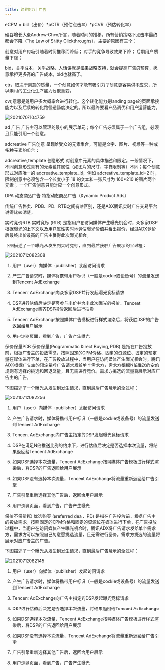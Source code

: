 ```yaml
---
title: 跨界能力｜广告
---
```


eCPM = bid（出价）*pCTR（预估点击率）*pCVR（预估转化率）

硅谷增长大佬Andrew·Chen所言，随着时间的推移，所有营销策略下点击率最终都会下降（The Law of Shitty Clickthroughs），主要的原因有三个：

创意对用户的吸引随着时间推移而降低；
对手的竞争导致效果下降；
后期用户质量下降；

bid，关乎成本，关乎战略，人话讲就是如果战略支持，就会提高广告的预算，愿意承担更多高的广告成本，bid也就高了。

ctr，取决于创意的质量，一个创意如何才能有吸引力？创意更容易供不应求，所以素材的工业化生产能力也很重要。

cvr,意思是说用户多大概率会进行转化。这个转化能力是landing page的页面承接能力以及后续的转化路径通畅度决定的。所以最终要看产品调优和用户运营能力。


![20210707104759](http://cdn.b5mang.com/20210707104759.png)

ad	广告	广告主可以管理的最小的展示单元；每个广告必须属于一个广告组，必须且只能引用一个创意。

adcreative	广告创意	呈现给受众的元素集合，可能是文字、图片、视频等一种或多种元素的组合；

adcreative_template	创意形式	对创意中元素的具体描述和限定。一般情况下，不同创意形式具有的元素或其属性（如图片的尺寸、字符限制等）不同；每个创意形式对应唯一的 adcreative_template_id，例如 adcreative_template_id=2 时，限制创意中必须包含一个长度小于 18 的文本和一张尺寸为 160*210 的图片两个元素； 一个广告创意只能对应一个创意形式。

DPA	动态商品广告	特指动态商品广告（Dynamic Product Ads）

传统广告售卖、PDB、PD、RTB之间有啥区别，还是ADX腾讯实时广告交易平台说得比较清楚。

实时竞价RTB
实时竞标 (RTB) 是指用户在访问媒体产生曝光机会时，众多家DSP根据曝光的上下文以及用户属性实时地评估曝光价值并给出报价，经过ADX竞价后最终出价最高的广告主赢得此次曝光机会。

下图描述了一个曝光从发生到实时竞标，直到最后获胜广告展示的全过程：

![20210712082308](http://cdn.b5mang.com/20210712082308.png)

1) 用户（user）向媒体（publisher）发起访问请求

2) 产生广告请求时，媒体将携带用户标识（一般是cookie或设备号）的流量发送到Tencent AdExchange

3) Tencent AdExchange向众多家DSP并行发起曝光竞标请求

4) DSP进行估值后决定是否参与出价并给出此次曝光的报价，Tencent AdExchange集齐DSP报价返回后进行拍卖

5) Tencent AdExchange按照媒体广告模板进行样式渲染后，将获胜DSP的广告返回给用户展示

6) 用户浏览页面，看到广告，广告产生曝光

保价保量PDB
保价保量(Programmatic Direct Buying, PDB) 是指在广告投放前，根据广告主的投放需求，按照固定的CPM价格、固定的资源位、固定的预定量在媒体进行下单，在广告投放过程中，当用户在访问媒体产生曝光机会时，腾讯ADX根据广告主的预定量将广告请求发给单个需求方，需求方根据N倍推送约定的规则有选择的挑选和回退流量，且无需进行竞价。需求方挑选的流量将展示对应广告主的广告。

下图描述了一个曝光从发生到发生请求，直到最后广告展示的全过程：

![20210712082256](http://cdn.b5mang.com/20210712082256.png)

1) 用户（user）向媒体（publisher）发起访问请求

2) 产生广告请求时，媒体将携带用户标识（一般是cookie或设备号）的流量发送到Tencent AdExchange

3) Tencent AdExchange向广告主指定的DSP发起曝光竞标请求

4) DSP在满足N倍推送比例的约束下，进行估值后决定是否选择本次流量，将结果返回给Tencent AdExchange

5) 如果DSP选择本次流量，Tencent AdExchange按照媒体广告模板进行样式渲染后，将DSP的广告返回给用户展示

6) 如果DSP没有选择本次流量，Tencent AdExchange将流量重新返回给广告引擎

7) 广告引擎重新选择其他广告后，返回给用户展示

8) 用户浏览页面，看到广告，广告产生曝光

保价不保量PD
优选购买 (preferred deal，PD) 是指在广告投放前，根据广告主的投放需求，按照固定的CPM价格和固定的资源位在媒体进行下单，在广告投放过程中，当用户在访问媒体产生曝光机会时，腾讯ADX将广告请求发给单个需求方，需求方可以按照自己的意愿挑选流量，且无需进行竞价。需求方挑选的流量将展示对应广告主的广告。

下图描述了一个曝光从发生到发生请求，直到最后广告展示的全过程：

![20210712082145](http://cdn.b5mang.com/20210712082145.png)

1) 用户（user）向媒体（publisher）发起访问请求

2) 产生广告请求时，媒体将携带用户标识（一般是cookie或设备号）的流量发送到Tencent AdExchange

3) Tencent AdExchange向广告主指定的DSP发起曝光竞标请求

4) DSP进行估值后决定是否选择本次流量，将结果返回给Tencent AdExchange

5) 如果DSP选择本次流量，Tencent AdExchange按照媒体广告模板进行样式渲染后，将DSP的广告返回给用户展示

6) 如果DSP没有选择本次流量，Tencent AdExchange将流量重新返回给广告引擎

7) 广告引擎重新选择其他广告后，返回给用户展示

8) 用户浏览页面，看到广告，广告产生曝光